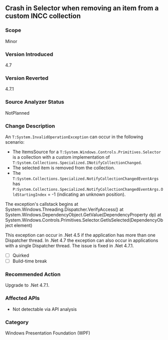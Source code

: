 ## Crash in Selector when removing an item from a custom INCC collection

### Scope
Minor

### Version Introduced
4.7

### Version Reverted
4.7.1

### Source Analyzer Status
NotPlanned

### Change Description
An `T:System.InvalidOperationException` can occur in the following scenario:
  * The ItemsSource for a `T:System.Windows.Controls.Primitives.Selector` is a collection with a custom
	implementation of `T:System.Collections.Specialized.INotifyCollectionChanged`.
  * The selected item is removed from the collection.
  * The `T:System.Collections.Specialized.NotifyCollectionChangedEventArgs` has 
    `P:System.Collections.Specialized.NotifyCollectionChangedEventArgs.OldStartingIndex` = -1 
	(indicating an unknown position).

The exception's callstack begins
   at System.Windows.Threading.Dispatcher.VerifyAccess()
   at System.Windows.DependencyObject.GetValue(DependencyProperty dp)
   at System.Windows.Controls.Primitives.Selector.GetIsSelected(DependencyObject element)

This exception can occur in .Net 4.5 if the application has more than one Dispatcher thread.
In .Net 4.7 the exception can also occur in applications with a single Dispatcher thread.
The issue is fixed in .Net 4.7.1.

- [ ] Quirked
- [ ] Build-time break

### Recommended Action
Upgrade to .Net 4.7.1.

### Affected APIs
 * Not detectable via API analysis

### Category
Windows Presentation Foundation (WPF)

<!--
    ### Original Bug
    424259
-->


